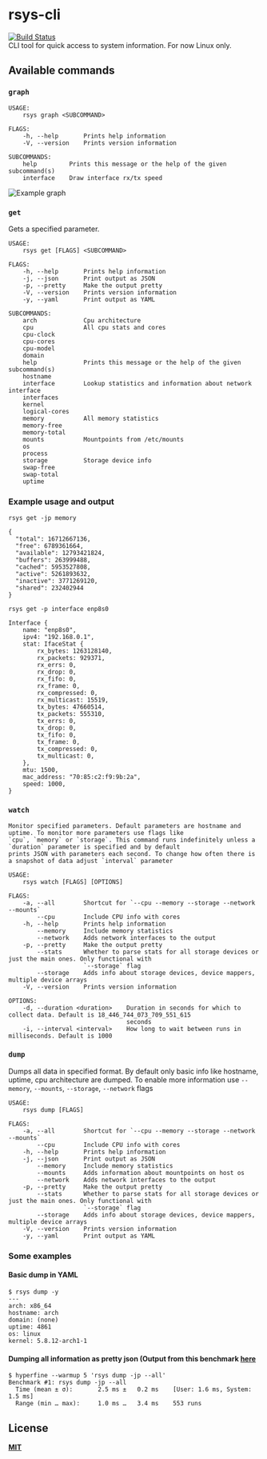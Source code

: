# rsys-cli
[![Build Status](https://travis-ci.com/wojciechkepka/rsys-cli.svg?branch=master)](https://travis-ci.com/wojciechkepka/rsys-cli)  
CLI tool for quick access to system information. For now Linux only.

## Available commands
### `graph`
```
USAGE:
    rsys graph <SUBCOMMAND>

FLAGS:
    -h, --help       Prints help information
    -V, --version    Prints version information

SUBCOMMANDS:
    help         Prints this message or the help of the given subcommand(s)
    interface    Draw interface rx/tx speed
```
![Example graph](https://github.com/wojciechkepka/rsys-cli/blob/master/example_output/graph.gif)

### `get`
Gets a specified parameter.
```
USAGE:
    rsys get [FLAGS] <SUBCOMMAND>

FLAGS:
    -h, --help       Prints help information
    -j, --json       Print output as JSON
    -p, --pretty     Make the output pretty
    -V, --version    Prints version information
    -y, --yaml       Print output as YAML

SUBCOMMANDS:
    arch             Cpu architecture
    cpu              All cpu stats and cores
    cpu-clock
    cpu-cores
    cpu-model
    domain
    help             Prints this message or the help of the given subcommand(s)
    hostname
    interface        Lookup statistics and information about network interface
    interfaces
    kernel
    logical-cores
    memory           All memory statistics
    memory-free
    memory-total
    mounts           Mountpoints from /etc/mounts
    os
    process
    storage          Storage device info
    swap-free
    swap-total
    uptime
```
### Example usage and output
`rsys get -jp memory`  
```
{
  "total": 16712667136,
  "free": 6789361664,
  "available": 12793421824,
  "buffers": 263999488,
  "cached": 5953527808,
  "active": 5261893632,
  "inactive": 3771269120,
  "shared": 232402944
}
```
`rsys get -p interface enp8s0`  
```
Interface {
    name: "enp8s0",
    ipv4: "192.168.0.1",
    stat: IfaceStat {
        rx_bytes: 1263128140,
        rx_packets: 929371,
        rx_errs: 0,
        rx_drop: 0,
        rx_fifo: 0,
        rx_frame: 0,
        rx_compressed: 0,
        rx_multicast: 15519,
        tx_bytes: 47660514,
        tx_packets: 555310,
        tx_errs: 0,
        tx_drop: 0,
        tx_fifo: 0,
        tx_frame: 0,
        tx_compressed: 0,
        tx_multicast: 0,
    },
    mtu: 1500,
    mac_address: "70:85:c2:f9:9b:2a",
    speed: 1000,
}
```
### `watch`
```
Monitor specified parameters. Default parameters are hostname and uptime. To monitor more parameters use flags like
`cpu`, `memory` or `storage`. This command runs indefinitely unless a `duration` parameter is specified and by default
prints JSON with parameters each second. To change how often there is a snapshot of data adjust `interval` parameter

USAGE:
    rsys watch [FLAGS] [OPTIONS]

FLAGS:
    -a, --all        Shortcut for `--cpu --memory --storage --network --mounts`
        --cpu        Include CPU info with cores
    -h, --help       Prints help information
        --memory     Include memory statistics
        --network    Adds network interfaces to the output
    -p, --pretty     Make the output pretty
        --stats      Whether to parse stats for all storage devices or just the main ones. Only functional with
                     `--storage` flag
        --storage    Adds info about storage devices, device mappers, multiple device arrays
    -V, --version    Prints version information

OPTIONS:
    -d, --duration <duration>    Duration in seconds for which to collect data. Default is 18_446_744_073_709_551_615
                                 seconds
    -i, --interval <interval>    How long to wait between runs in milliseconds. Default is 1000
```
### `dump`                                                                 
Dumps all data in specified format. By default only basic info like
hostname, uptime, cpu architecture are dumped. To enable more information
use `--memory`, `--mounts`, `--storage`, `--network` flags
```
USAGE:
    rsys dump [FLAGS]

FLAGS:
    -a, --all        Shortcut for `--cpu --memory --storage --network --mounts`
        --cpu        Include CPU info with cores
    -h, --help       Prints help information
    -j, --json       Print output as JSON
        --memory     Include memory statistics
        --mounts     Adds information about mountpoints on host os
        --network    Adds network interfaces to the output
    -p, --pretty     Make the output pretty
        --stats      Whether to parse stats for all storage devices or just the main ones. Only functional with
                     `--storage` flag
        --storage    Adds info about storage devices, device mappers, multiple device arrays
    -V, --version    Prints version information
    -y, --yaml       Print output as YAML
```

### Some examples
#### Basic dump in YAML
```
$ rsys dump -y
---
arch: x86_64
hostname: arch
domain: (none)
uptime: 4861
os: linux
kernel: 5.8.12-arch1-1
```

#### Dumping all information as pretty json (Output from this benchmark [here](https://github.com/wojciechkepka/rsys-cli/blob/master/example_output/dump)
```
$ hyperfine --warmup 5 'rsys dump -jp --all'
Benchmark #1: rsys dump -jp --all
  Time (mean ± σ):       2.5 ms ±   0.2 ms    [User: 1.6 ms, System: 1.5 ms]
  Range (min … max):     1.0 ms …   3.4 ms    553 runs
```



## License
[**MIT**](https://github.com/wojciechkepka/rsys-cli/blob/master/LICENSE)
